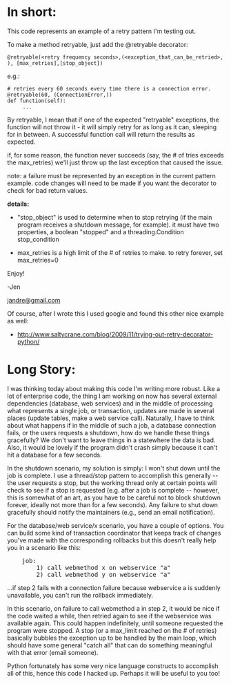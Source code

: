 
In short:
=========
This code represents an example of a retry pattern I'm testing out.

To make a method retryable, just add the @retryable decorator:

    @retryable(<retry frequency seconds>,(<exception_that_can_be_retried>, ), [max_retries],[stop_object])

e.g.:
 
    # retries every 60 seconds every time there is a connection error.
    @retryable(60, (ConnectionError,))
    def function(self):
         ... 

By retryable, I mean that if one of the expected "retryable" exceptions, the function will not throw it - it will simply retry for as long as it can, sleeping for <retry frequence seconds> in between.  A successful function call will return the results as expected.  

if, for some reason, the function never succeeds (say, the # of tries exceeds the max_retries) we'll just throw up the last exception that caused the issue.

note: a failure must be represented by an exception in the current pattern example.  code changes will need to be made if you want the decorator to check for bad return values.


**details:**

 * "stop_object" is used to determine when to stop retrying (if the main program receives a shutdown message, for example).  it must have two properties, a boolean "stopped" and a threading.Condition stop_condition

 * max_retries is a high limit of the # of retries to make. to retry forever, set max_retries=0


Enjoy!

-Jen

jandre@gmail.com


Of course, after I wrote this I used google and found this other nice example as well:

- http://www.saltycrane.com/blog/2009/11/trying-out-retry-decorator-python/



Long Story:
===========
I was thinking today about making this code I'm writing more robust.  Like a lot of enterprise code, the thing I am working on now has several external dependencies (database, web services) and in the middle of processing what represents a single job, or transaction, updates are made in several places (update tables, make a web service call). Naturally, I have to think about what happens if in the middle of such a job, a database connection fails, or the users requests a shutdown, how do we handle these things gracefully?  We don't want to leave things in a statewhere the data is bad.  Also, it would be lovely if the program didn't crash simply because it can't hit a database for a few seconds.

In the shutdown scenario, my solution is simply: I won't shut down until the job is complete.  I use a thread/stop pattern to accomplish this generally -- the user requests a stop, but the working thread only at certain points will check to see if a stop is requested (e.g. after a job is complete -- however, this is somewhat of an art, as you have to be careful not to block shutdown forever, ideally not more than for a few seconds).  Any failure to shut down gracefully should notify the maintainers (e.g., send an email notification).

For the database/web service/x scenario, you have a couple of options.  You can build some kind of transaction coordinator that keeps track of changes you've made with the corresponding rollbacks but this doesn't really help you in a scenario like this:

<pre>
    job:
        1) call webmethod x on webservice "a"
        2) call webmethod y on webservice "a"
</pre>

...if step 2 fails with a connection failure because webservice a is suddenly unavailable, you can't run the rollback
immediately.

In this scenario, on failure to call webmethod a in step 2, it would be nice if the code waited a while, then retried again to see if the webservice was available again.  This could happen indefinitely, until someone requested the program were stopped.   A stop (or a max_limit reached on the # of retries) basically bubbles the exception up to be handled by the main loop, which should have some general "catch all" that can do something meaningful with that error (email someone).

Python fortunately has some very nice language constructs to accomplish all of this, hence this code I hacked up. Perhaps it will be useful to you too!

